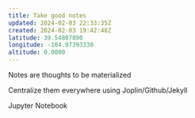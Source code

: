 ```yaml
---
title: Take good notes
updated: 2024-02-03 22:33:35Z
created: 2024-02-03 19:42:48Z
latitude: 39.54807890
longitude: -104.97393330
altitude: 0.0000
---
```


Notes are thoughts to be materialized

Centralize them everywhere using Joplin/Github/Jekyll

Jupyter Notebook

&nbsp;

&nbsp;